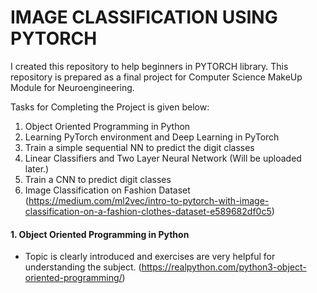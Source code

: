 # IMAGE CLASSIFICATION USING PYTORCH

I created this repository to help beginners in PYTORCH library. This repository is prepared as a final project for Computer Science MakeUp Module for Neuroengineering.

Tasks for Completing the Project is given below: 

1. Object Oriented Programming in Python
2. Learning PyTorch environment and Deep Learning in PyTorch
3. Train a simple sequential NN to predict the digit classes
4. Linear Classifiers and Two Layer Neural Network (Will be uploaded later.) 
5. Train a CNN to predict digit classes
6. Image Classification on Fashion Dataset (https://medium.com/ml2vec/intro-to-pytorch-with-image-classification-on-a-fashion-clothes-dataset-e589682df0c5)

#### 1. Object Oriented Programming in Python
- Topic is clearly introduced and exercises are very helpful for understanding the subject. (https://realpython.com/python3-object-oriented-programming/)

